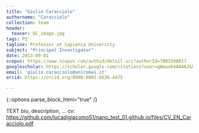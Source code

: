 ```yaml
---
title: "Giulio Caracciolo"
authorname: "Caracciolo"
collection: team
header: 
  teaser: GC_image.jpg
tags: PI
tagline: Professor at Sapienza University
subject: "Principal Investigator"
date: 2013-09-01
scopus: https://www.scopus.com/authid/detail.uri?authorId=7003398017
googlescholar: https://scholar.google.com/citations?user=qWwuxK4AAAAJ&hl=it&oi=ao
email: 'giulio.caracciolo@uniroma1.it'
orcid: https://orcid.org/0000-0002-8636-4475

---
```


{::options parse_block_html="true" /}

<p align= "justify">

TEXT bio, description, ...
cv: https://github.com/lucadigiacomo51/nano_test_01.github.io/files/CV_EN_Caracciolo.pdf
